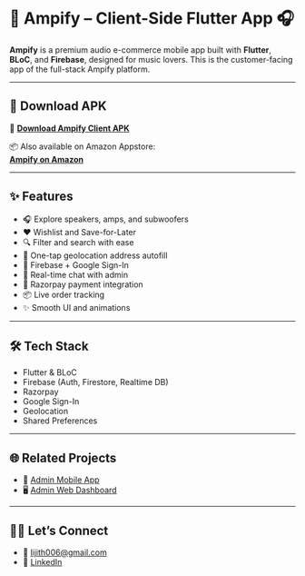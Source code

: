 # 🚀 Ampify – Client-Side Flutter App 🎧

**Ampify** is a premium audio e-commerce mobile app built with **Flutter**, **BLoC**, and **Firebase**, designed for music lovers. This is the customer-facing app of the full-stack Ampify platform.

---

## 📲 Download APK

🔗 [**Download Ampify Client APK**](https://github.com/lijith006/ampify_bloc/releases/download/v1.0.0/app-release.apk)

📦 Also available on Amazon Appstore:  
[**Ampify on Amazon**](https://www.amazon.com/gp/product/B0F3WCP89V)

---

## ✨ Features

- 🎧 Explore speakers, amps, and subwoofers
- ❤️ Wishlist and Save-for-Later
- 🔍 Filter and search with ease
- 📍 One-tap geolocation address autofill
- 🔐 Firebase + Google Sign-In
- 💬 Real-time chat with admin
- 💸 Razorpay payment integration
- 📦 Live order tracking
- ✨ Smooth UI and animations

---

## 🛠️ Tech Stack

- Flutter & BLoC
- Firebase (Auth, Firestore, Realtime DB)
- Razorpay
- Google Sign-In
- Geolocation
- Shared Preferences

---

## 🌐 Related Projects

- 🔧 [Admin Mobile App](https://github.com/lijith006/ampify_admin_bloc)
- 🖥️ [Admin Web Dashboard](https://ampify-with-bloc.web.app)

---


## 👨‍💻 Let’s Connect

- 📧 lijith006@gmail.com
- 💼 [LinkedIn](https://www.linkedin.com/in/lijithcheriyath/)
